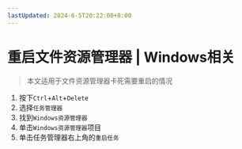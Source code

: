 ```yaml
---
lastUpdated: 2024-6-5T20:22:00+8:00
---
```


# 重启文件资源管理器 | Windows相关

> 本文适用于文件资源管理器卡死需要重启的情况

1. 按下```Ctrl```+```Alt```+```Delete```
2. 选择```任务管理器```
3. 找到```Windows资源管理器```
4. 单击```Windows资源管理器```项目
5. 单击任务管理器右上角的```重启任务```
